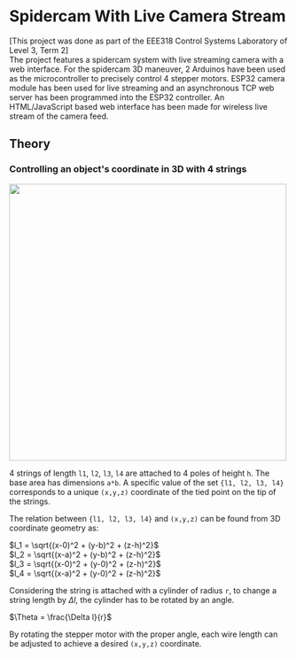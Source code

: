 # Spidercam With Live Camera Stream

[This project was done as part of the EEE318 Control Systems Laboratory of Level 3, Term 2]  
The project features a spidercam system with live streaming camera with a web interface. For the spidercam 3D maneuver, 2 Arduinos have been used as the microcontroller to precisely control 4 stepper motors. ESP32 camera module has been used for live streaming and an asynchronous TCP web server has been programmed into the ESP32 controller. An HTML/JavaScript based web interface has been made for wireless live stream of the camera feed.

## Theory
### Controlling an object's coordinate in 3D with 4 strings
<img src='https://github.com/touhid314/Spidercam-with-live-camera-stream/assets/69526008/44209f62-56f1-4b10-a64d-5a62f8ad0d2e' width='500'>

4 strings of length `l1`, `l2`, `l3`, `l4` are attached to 4 poles of height `h`. The base area has dimensions `a*b`. A specific value of the set `{l1, l2, l3, l4}` corresponds to a unique `(x,y,z)` coordinate of the tied point on the tip of the strings. 

The relation between `{l1, l2, l3, l4}` and `(x,y,z)` can be found from 3D coordinate geometry as:  
  
$`l_1 = \sqrt{(x-0)^2 + (y-b)^2 + (z-h)^2}`$  
$`l_2 = \sqrt{(x-a)^2 + (y-b)^2 + (z-h)^2}`$  
$`l_3 = \sqrt{(x-0)^2 + (y-0)^2 + (z-h)^2}`$  
$`l_4 = \sqrt{(x-a)^2 + (y-0)^2 + (z-h)^2}`$  

Considering the string is attached with a cylinder of radius `r`, to change a string length by $`\Delta l`$, the cylinder has to be rotated by an angle.  

$`\Theta = \frac{\Delta l}{r}`$  
  
By rotating the stepper motor with the proper angle, each wire length can be adjusted to achieve a desired `(x,y,z)` coordinate. 




